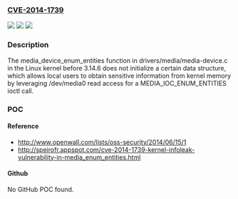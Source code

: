 ### [CVE-2014-1739](https://cve.mitre.org/cgi-bin/cvename.cgi?name=CVE-2014-1739)
![](https://img.shields.io/static/v1?label=Product&message=n%2Fa&color=blue)
![](https://img.shields.io/static/v1?label=Version&message=n%2Fa&color=blue)
![](https://img.shields.io/static/v1?label=Vulnerability&message=n%2Fa&color=brighgreen)

### Description

The media_device_enum_entities function in drivers/media/media-device.c in the Linux kernel before 3.14.6 does not initialize a certain data structure, which allows local users to obtain sensitive information from kernel memory by leveraging /dev/media0 read access for a MEDIA_IOC_ENUM_ENTITIES ioctl call.

### POC

#### Reference
- http://www.openwall.com/lists/oss-security/2014/06/15/1
- http://speirofr.appspot.com/cve-2014-1739-kernel-infoleak-vulnerability-in-media_enum_entities.html

#### Github
No GitHub POC found.

